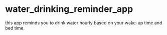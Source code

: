 # water_drinking_reminder_app
this app reminds you to drink water hourly based on your wake-up time and bed time.
